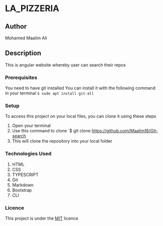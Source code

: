 # LA_PIZZERIA
## Author
Mohamed Maalim Ali
## Description
This is angular website  whereby user can search their  repos

### Prerequisites
You need to have git installed
You can install it with the following command in your terminal
`$ sudo apt install git-all`
### Setup
To access this project on your local files, you can clone it using these steps
1. Open your terminal
2. Use this command to clone `$ git clone https://github.com/Maalim18/Git-search
3. This will clone the repository into your local folder

### Technologies Used
1. HTML
2. CSS
3. TYPESCRIPT 
4. Git
5. Markdown
6. Bootstrap
7. CLI

### Licence
This project is under the  [MIT](LICENSE) licence